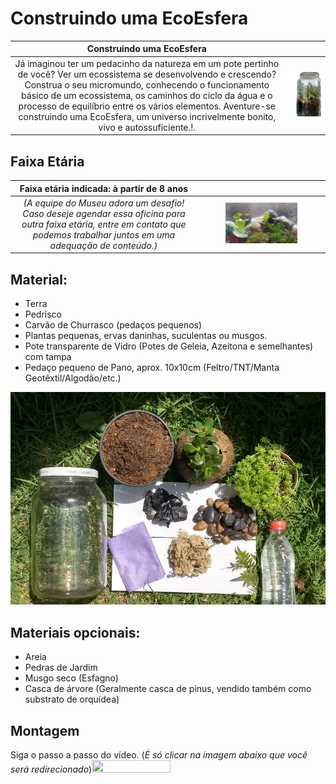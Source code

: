 # Construindo uma EcoEsfera

|Construindo uma EcoEsfera||  
|:-------------:|:-------------:|
| Já imaginou ter um pedacinho da natureza em um pote pertinho de você? Ver um ecossistema se desenvolvendo e crescendo? Construa o seu micromundo, conhecendo o funcionamento básico de um ecossistema, os caminhos do ciclo da água e o processo de equilíbrio entre os vários elementos. Aventure-se construindo uma EcoEsfera, um universo incrivelmente bonito, vivo e autossuficiente.!.| ![eco](1ce0a069-96ec-43fd-a100-8d1129db85f7-removebg-preview.png)| 

## Faixa Etária

|Faixa etária indicada: à partir de 8 anos ||
|:-------------:|:-------------:|
|*(A equipe do Museu adora um desafio! Caso deseje agendar essa oficina para outra faixa etária, entre em contato que podemos trabalhar juntos em uma adequação de conteúdo.)*|<img src="ecoesfera_b.jpeg" width="60%" height="60%"> |

## Material:
* Terra
* Pedrisco
* Carvão de Churrasco (pedaços pequenos)
* Plantas pequenas, ervas daninhas, suculentas ou musgos.
* Pote transparente de Vidro (Potes de Geleia, Azeitona e semelhantes) com tampa
* Pedaço pequeno de Pano, aprox. 10x10cm (Feltro/TNT/Manta Geotêxtil/Algodão/etc.)

![materiais](materialecoesfera.png)

## Materiais opcionais:
* Areia
* Pedras de Jardim
* Musgo seco (Esfagno)
* Casca de árvore (Geralmente casca de pinus, vendido também como substrato de orquídea)

## Montagem
Siga o passo a passo do vídeo. (_É só clicar na imagem abaixo que você será redirecionado_)[<img src="1_ecoesfera.jpg" width="50%" height="50%">](https://youtu.be/p_QyTikuZa8)
